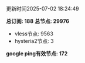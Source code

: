 更新时间2025-07-02 18:24:49

**总订阅: 188**
**总节点: 29976**
- vless节点: 9563
- hysteria2节点: 3

**google ping有效节点: 172**
